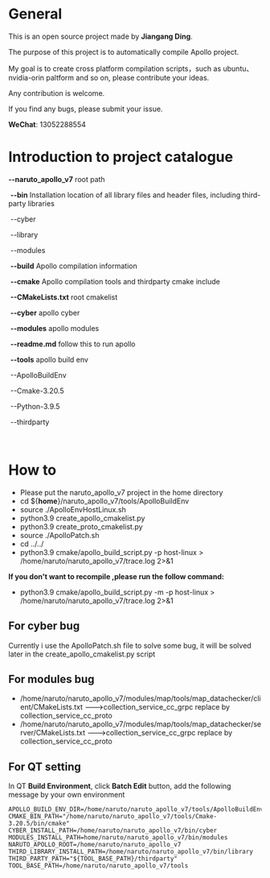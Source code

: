 # General

This is an open source project made by **Jiangang Ding**.

The purpose of this project is to automatically compile Apollo project.

 My goal is to create cross platform compilation scripts，such as ubuntu、nvidia-orin paltform and so on, please contribute your ideas.

Any contribution is welcome.

If you find any bugs, please submit your issue.

 **WeChat**: 13052288554



# Introduction to project catalogue 

**--naruto_apollo_v7**    root path

​			**--bin**    Installation location of all library files and header files, including third-party libraries

​            				--cyber

​            				--library

​           				 --modules

​			**--build**   Apollo compilation information 

​			**--cmake**  Apollo compilation tools and thirdparty cmake include

​			 **--CMakeLists.txt**  root cmakelist

​			 **--cyber**   apollo cyber

​			**--modules**  apollo modules

​			**--readme.md**  follow this to run apollo

​			**--tools**   apollo build env

​            				--ApolloBuildEnv

​          				 --Cmake-3.20.5

​           				--Python-3.9.5

​           				--thirdparty  

​     

# How to

-  Please put the naruto_apollo_v7 project in the home directory 
- cd   ${**home**}/naruto_apollo_v7/tools/ApolloBuildEnv
- source  ./ApolloEnvHostLinux.sh
- python3.9 create_apollo_cmakelist.py
- python3.9 create_proto_cmakelist.py
- source ./ApolloPatch.sh
- cd  ../../
- python3.9 cmake/apollo_build_script.py  -p host-linux >  /home/naruto/naruto_apollo_v7/trace.log 2>&1

 **If you don't want to recompile ,please run the follow command:**

- python3.9 cmake/apollo_build_script.py  -m -p host-linux >  /home/naruto/naruto_apollo_v7/trace.log 2>&1



## **For cyber bug**

Currently i use the ApolloPatch.sh file to solve some bug, it will be solved later in the create_apollo_cmakelist.py script

## For modules bug

- /home/naruto/naruto_apollo_v7/modules/map/tools/map_datachecker/client/CMakeLists.txt --->collection_service_cc_grpc replace by collection_service_cc_proto
- /home/naruto/naruto_apollo_v7/modules/map/tools/map_datachecker/server/CMakeLists.txt --->collection_service_cc_grpc replace by collection_service_cc_proto

## For QT setting

In QT **Build Environment**, click **Batch Edit** button, add the following message by your own environment

```
APOLLO_BUILD_ENV_DIR=/home/naruto/naruto_apollo_v7/tools/ApolloBuildEnv
CMAKE_BIN_PATH="/home/naruto/naruto_apollo_v7/tools/Cmake-3.20.5/bin/cmake"
CYBER_INSTALL_PATH=/home/naruto/naruto_apollo_v7/bin/cyber
MODULES_INSTALL_PATH=home/naruto/naruto_apollo_v7/bin/modules
NARUTO_APOLLO_ROOT=/home/naruto/naruto_apollo_v7
THIRD_LIBRARY_INSTALL_PATH=/home/naruto/naruto_apollo_v7/bin/library
THIRD_PARTY_PATH="${TOOL_BASE_PATH}/thirdparty"
TOOL_BASE_PATH=/home/naruto/naruto_apollo_v7/tools
```

